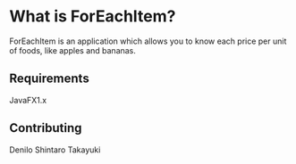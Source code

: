 # What is ForEachItem?
ForEachItem is an application which allows you to know each price per unit of foods, like apples and bananas.

## Requirements
JavaFX1.x

## Contributing
Denilo
Shintaro
Takayuki
